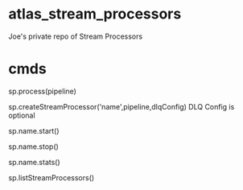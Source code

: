 # atlas_stream_processors
Joe's private repo of Stream Processors


# cmds
sp.process(pipeline)

sp.createStreamProcessor('name',pipeline,dlqConfig)
  DLQ Config is optional

sp.name.start()

sp.name.stop()

sp.name.stats()

sp.listStreamProcessors()



